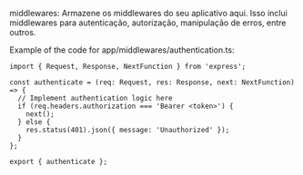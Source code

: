 middlewares: Armazene os middlewares do seu aplicativo aqui. Isso inclui middlewares para autenticação, autorização, manipulação de erros, entre outros.

Example of the code for app/middlewares/authentication.ts:
```
import { Request, Response, NextFunction } from 'express';

const authenticate = (req: Request, res: Response, next: NextFunction) => {
  // Implement authentication logic here
  if (req.headers.authorization === 'Bearer <token>') {
    next();
  } else {
    res.status(401).json({ message: 'Unauthorized' });
  }
};

export { authenticate };
```
